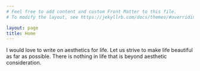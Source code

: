 ```yaml
---
# Feel free to add content and custom Front Matter to this file.
# To modify the layout, see https://jekyllrb.com/docs/themes/#overriding-theme-defaults

layout: page
title: Home
---
```


I would love to write on aesthetics for life. Let us strive to make life beautiful as far as possible. There is nothing in life that is beyond aesthetic consideration.
   
